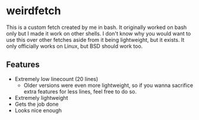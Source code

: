 # weirdfetch
This is a custom fetch created by me in bash. It originally worked on bash only but I made it work on other shells. I don't know why you would want to use this over other fetches aside from it being lightweight, but it exists. It only officially works on Linux, but BSD should work too.

## Features

- Extremely low linecount (20 lines)
  - Older versions were even more lightweight, so if you wanna sacrifice extra features for less lines, feel free to do so.
- Extremely lightweight
- Gets the job done
- Looks nice enough
